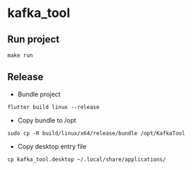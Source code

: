 # kafka_tool

## Run project
``` 
make run
```

## Release
- Bundle project
```
flutter build linux --release
```
- Copy bundle to /opt
``` 
sudo cp -R build/linux/x64/release/bundle /opt/KafkaTool
```
- Copy desktop entry file 

```
cp kafka_tool.desktop ~/.local/share/applications/
```
